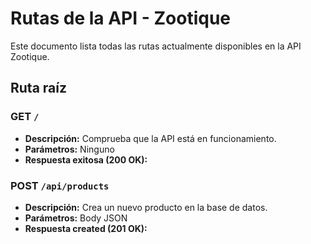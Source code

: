 # Rutas de la API - Zootique

Este documento lista todas las rutas actualmente disponibles en la API Zootique.


## Ruta raíz

### GET `/`

- **Descripción:** Comprueba que la API está en funcionamiento.
- **Parámetros:** Ninguno
- **Respuesta exitosa (200 OK):**



### POST `/api/products`

- **Descripción:**  Crea un nuevo producto en la base de datos.
- **Parámetros:** Body JSON
- **Respuesta created (201 OK):**

